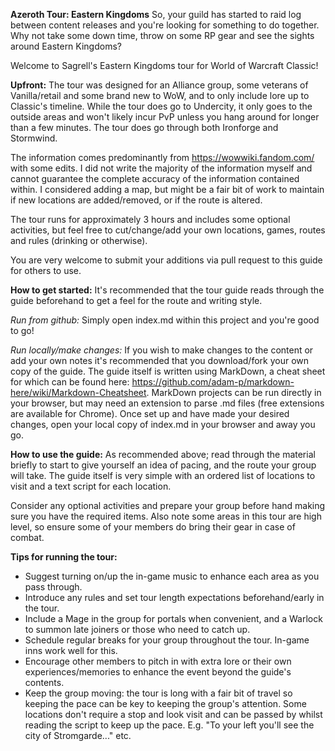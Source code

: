 **Azeroth Tour: Eastern Kingdoms**
So, your guild has started to raid log between content releases and you're looking for something to do together. Why not take some down time, throw on some RP gear and see the sights around Eastern Kingdoms?

Welcome to Sagrell's Eastern Kingdoms tour for World of Warcraft Classic!

**Upfront:**
The tour was designed for an Alliance group, some veterans of Vanilla/retail and some brand new to WoW, and to only include lore up to Classic's timeline. While the tour does go to Undercity, it only goes to the outside areas and won't likely incur PvP unless you hang around for longer than a few minutes. The tour does go through both Ironforge and Stormwind.

The information comes predominantly from https://wowwiki.fandom.com/ with some edits. I did not write the majority of the information myself and cannot guarantee the complete accuracy of the information contained within. I considered adding a map, but might be a fair bit of work to maintain if new locations are added/removed, or if the route is altered.

The tour runs for approximately 3 hours and includes some optional activities, but feel free to cut/change/add your own locations, games, routes and rules (drinking or otherwise).

You are very welcome to submit your additions via pull request to this guide for others to use.

**How to get started:**
It's recommended that the tour guide reads through the guide beforehand to get a feel for the route and writing style.

*Run from github:*
Simply open index.md within this project and you're good to go!

*Run locally/make changes:*
If you wish to make changes to the content or add your own notes it's recommended that you download/fork your own copy of the guide. The guide itself is written using MarkDown, a cheat sheet for which can be found here: https://github.com/adam-p/markdown-here/wiki/Markdown-Cheatsheet. MarkDown projects can be run directly in your browser, but may need an extension to parse .md files (free extensions are available for Chrome). Once set up and have made your desired changes, open your local copy of index.md in your browser and away you go.

**How to use the guide:**
As recommended above; read through the material briefly to start to give yourself an idea of pacing, and the route your group will take. The guide itself is very simple with an ordered list of locations to visit and a text script for each location.

Consider any optional activities and prepare your group before hand making sure you have the required items. Also note some areas in this tour are high level, so ensure some of your members do bring their gear in case of combat.

**Tips for running the tour:**
- Suggest turning on/up the in-game music to enhance each area as you pass through.
- Introduce any rules and set tour length expectations beforehand/early in the tour.
- Include a Mage in the group for portals when convenient, and a Warlock to summon late joiners or those who need to catch up.
- Schedule regular breaks for your group throughout the tour. In-game inns work well for this.
- Encourage other members to pitch in with extra lore or their own experiences/memories to enhance the event beyond the guide's contents.
- Keep the group moving: the tour is long with a fair bit of travel so keeping the pace can be key to keeping the group's attention. Some locations don't require a stop and look visit and can be passed by whilst reading the script to keep up the pace. E.g. "To your left you'll see the city of Stromgarde..." etc.
